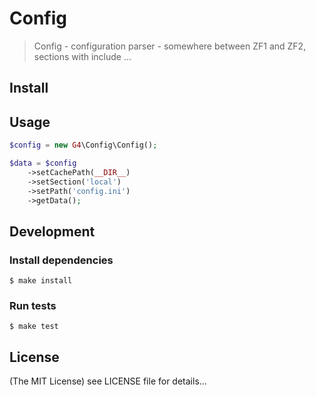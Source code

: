 Config
==========

> Config - configuration parser - somewhere between ZF1 and ZF2, sections with include ...

## Install

## Usage

```php
$config = new G4\Config\Config();

$data = $config
    ->setCachePath(__DIR__)
    ->setSection('local')
    ->setPath('config.ini')
    ->getData();
```

## Development

### Install dependencies

    $ make install

### Run tests

    $ make test

## License

(The MIT License)
see LICENSE file for details...
